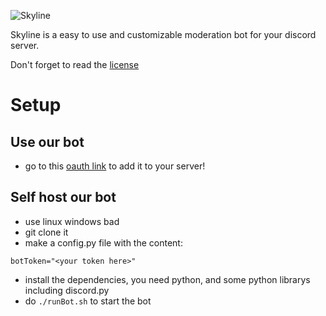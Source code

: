 ![Skyline](https://ipdllc.github.io/assets/skyline.png)

Skyline is a easy to use and customizable moderation bot for your discord server.

Don't forget to read the [license](LICENSE)

# Setup
## Use our bot
- go to this [oauth link](https://discordapp.com/oauth2/authorize?client_id=679066447942516760&scope=bot&permissions=8) to add it to your server!
## Self host our bot
- use linux windows bad
- git clone it
- make a config.py file with the content:
```
botToken="<your token here>"
```
- install the dependencies, you need python, and some python librarys including discord.py
- do `./runBot.sh` to start the bot

